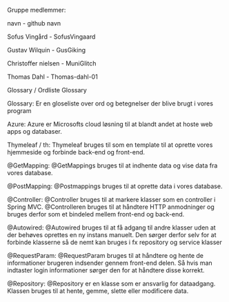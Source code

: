 Gruppe medlemmer: 

navn - github navn

Sofus Vingård - SofusVingaard

Gustav Wilquin - GusGiking

Christoffer nielsen - MuniGlitch

Thomas Dahl - Thomas-dahl-01


Glossary / Ordliste
Glossary

Glossary: Er en gloseliste over ord og betegnelser der blive brugt i vores program

Azure: Azure er Microsofts cloud løsning til at blandt andet at hoste web apps og databaser.

Thymeleaf / th: Thymeleaf bruges til som en template til at oprette vores hjemmeside og forbinde back-end og front-end. 

@GetMapping: @GetMappings bruges til at indhente data og vise data fra vores database.

@PostMapping: @Postmappings bruges til at oprette data i vores database. 

@Controller: @Controller bruges til at markere klasser som en controller i Spring MVC. @Controlleren bruges til at håndtere HTTP anmodninger og bruges derfor som et bindeled mellem front-end og back-end.

@Autowired: @Autowired bruges til at få adgang til andre klasser uden at der behøves oprettes en ny instans manuelt. Den sørger derfor selv for at forbinde klasserne så de nemt kan bruges i fx repository og service klasser

@RequestParam: @RequestParam bruges til at håndtere og hente de informationer brugeren indsender gennem front-end delen. Så hvis man indtaster login informationer sørger den for at håndtere disse korrekt.

@Repository: @Repository er en klasse som er ansvarlig for dataadgang. Klassen bruges til at hente, gemme, slette eller modificere data. 
